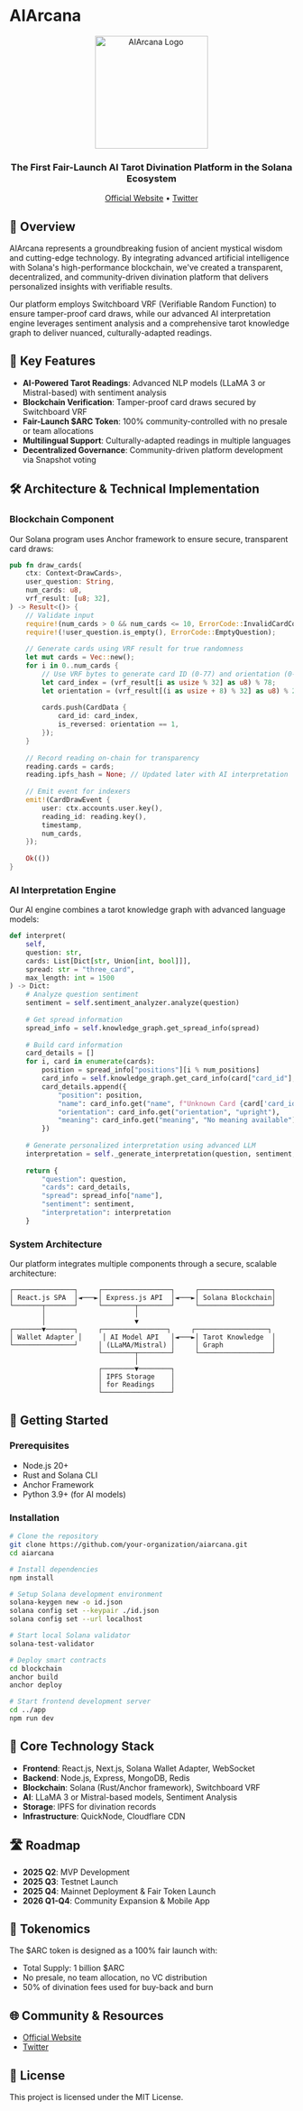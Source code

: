# AIArcana

<div align="center">
  <img src="./Logo.png" alt="AIArcana Logo" width="200" />
  <h3>The First Fair-Launch AI Tarot Divination Platform in the Solana Ecosystem</h3>
  <p>
    <a href="https://www.aiarcana.lat" target="_blank">Official Website</a> •
    <a href="https://x.com/AIArcanaSol" target="_blank">Twitter</a>
  </p>
</div>

## 📜 Overview

AIArcana represents a groundbreaking fusion of ancient mystical wisdom and cutting-edge technology. By integrating advanced artificial intelligence with Solana's high-performance blockchain, we've created a transparent, decentralized, and community-driven divination platform that delivers personalized insights with verifiable results.

Our platform employs Switchboard VRF (Verifiable Random Function) to ensure tamper-proof card draws, while our advanced AI interpretation engine leverages sentiment analysis and a comprehensive tarot knowledge graph to deliver nuanced, culturally-adapted readings.

## 🔮 Key Features

- **AI-Powered Tarot Readings**: Advanced NLP models (LLaMA 3 or Mistral-based) with sentiment analysis
- **Blockchain Verification**: Tamper-proof card draws secured by Switchboard VRF
- **Fair-Launch $ARC Token**: 100% community-controlled with no presale or team allocations
- **Multilingual Support**: Culturally-adapted readings in multiple languages
- **Decentralized Governance**: Community-driven platform development via Snapshot voting

## 🛠 Architecture & Technical Implementation

### Blockchain Component

Our Solana program uses Anchor framework to ensure secure, transparent card draws:

```rust
pub fn draw_cards(
    ctx: Context<DrawCards>,
    user_question: String,
    num_cards: u8,
    vrf_result: [u8; 32],
) -> Result<()> {
    // Validate input
    require!(num_cards > 0 && num_cards <= 10, ErrorCode::InvalidCardCount);
    require!(!user_question.is_empty(), ErrorCode::EmptyQuestion);
    
    // Generate cards using VRF result for true randomness
    let mut cards = Vec::new();
    for i in 0..num_cards {
        // Use VRF bytes to generate card ID (0-77) and orientation (0-1)
        let card_index = (vrf_result[i as usize % 32] as u8) % 78;
        let orientation = (vrf_result[(i as usize + 8) % 32] as u8) % 2;
        
        cards.push(CardData {
            card_id: card_index,
            is_reversed: orientation == 1,
        });
    }
    
    // Record reading on-chain for transparency
    reading.cards = cards;
    reading.ipfs_hash = None; // Updated later with AI interpretation
    
    // Emit event for indexers
    emit!(CardDrawEvent {
        user: ctx.accounts.user.key(),
        reading_id: reading.key(),
        timestamp,
        num_cards,
    });
    
    Ok(())
}
```

### AI Interpretation Engine

Our AI engine combines a tarot knowledge graph with advanced language models:

```python
def interpret(
    self, 
    question: str, 
    cards: List[Dict[str, Union[int, bool]]], 
    spread: str = "three_card",
    max_length: int = 1500
) -> Dict:
    # Analyze question sentiment
    sentiment = self.sentiment_analyzer.analyze(question)
    
    # Get spread information
    spread_info = self.knowledge_graph.get_spread_info(spread)
    
    # Build card information
    card_details = []
    for i, card in enumerate(cards):
        position = spread_info["positions"][i % num_positions]
        card_info = self.knowledge_graph.get_card_info(card["card_id"], card["is_reversed"])
        card_details.append({
            "position": position,
            "name": card_info.get("name", f"Unknown Card {card['card_id']}"),
            "orientation": card_info.get("orientation", "upright"),
            "meaning": card_info.get("meaning", "No meaning available")
        })
    
    # Generate personalized interpretation using advanced LLM
    interpretation = self._generate_interpretation(question, sentiment, spread_info, card_details)
    
    return {
        "question": question,
        "cards": card_details,
        "spread": spread_info["name"],
        "sentiment": sentiment,
        "interpretation": interpretation
    }
```

### System Architecture

Our platform integrates multiple components through a secure, scalable architecture:

```
┌───────────────┐     ┌─────────────────┐     ┌──────────────────┐
│ React.js SPA  │◄───►│ Express.js API  │◄───►│ Solana Blockchain│
└───────┬───────┘     └────────┬────────┘     └──────────────────┘
        │                      │
        │                      ▼
┌───────▼───────┐     ┌────────────────┐     ┌──────────────────┐
│ Wallet Adapter │     │ AI Model API   │◄───►│ Tarot Knowledge  │
└───────────────┘     │ (LLaMA/Mistral) │     │ Graph            │
                      └────────┬────────┘     └──────────────────┘
                               │
                      ┌────────▼────────┐
                      │ IPFS Storage    │
                      │ for Readings    │
                      └─────────────────┘
```

## 🚀 Getting Started

### Prerequisites

- Node.js 20+
- Rust and Solana CLI
- Anchor Framework
- Python 3.9+ (for AI models)

### Installation

```bash
# Clone the repository
git clone https://github.com/your-organization/aiarcana.git
cd aiarcana

# Install dependencies
npm install

# Setup Solana development environment
solana-keygen new -o id.json
solana config set --keypair ./id.json
solana config set --url localhost

# Start local Solana validator
solana-test-validator

# Deploy smart contracts
cd blockchain
anchor build
anchor deploy

# Start frontend development server
cd ../app
npm run dev
```

## 🌟 Core Technology Stack

- **Frontend**: React.js, Next.js, Solana Wallet Adapter, WebSocket
- **Backend**: Node.js, Express, MongoDB, Redis
- **Blockchain**: Solana (Rust/Anchor framework), Switchboard VRF
- **AI**: LLaMA 3 or Mistral-based models, Sentiment Analysis
- **Storage**: IPFS for divination records
- **Infrastructure**: QuickNode, Cloudflare CDN

## 🛣️ Roadmap

- **2025 Q2**: MVP Development
- **2025 Q3**: Testnet Launch
- **2025 Q4**: Mainnet Deployment & Fair Token Launch
- **2026 Q1-Q4**: Community Expansion & Mobile App

## 💎 Tokenomics

The $ARC token is designed as a 100% fair launch with:
- Total Supply: 1 billion $ARC
- No presale, no team allocation, no VC distribution
- 50% of divination fees used for buy-back and burn

## 🌐 Community & Resources

- [Official Website](https://www.aiarcana.lat)
- [Twitter](https://x.com/AIArcanaSol)

## 📄 License

This project is licensed under the MIT License. 
